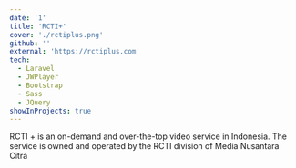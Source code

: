 ```yaml
---
date: '1'
title: 'RCTI+'
cover: './rctiplus.png'
github: ''
external: 'https://rctiplus.com'
tech:
  - Laravel
  - JWPlayer
  - Bootstrap
  - Sass
  - JQuery
showInProjects: true
---
```


RCTI + is an on-demand and over-the-top video service in Indonesia. The service is owned and operated by the RCTI division of Media Nusantara Citra

